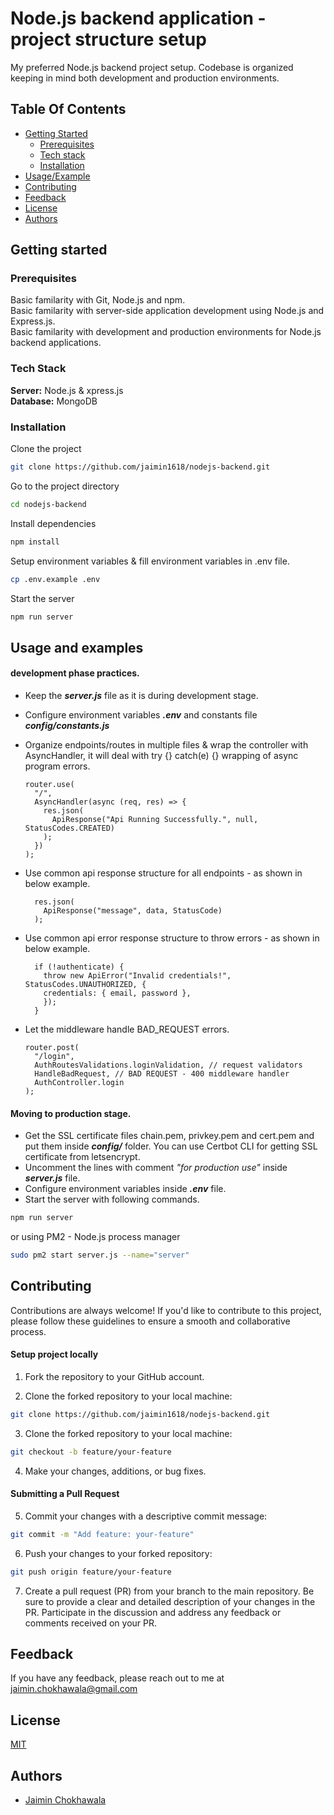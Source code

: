 # Node.js backend application - project structure setup

My preferred Node.js backend project setup. Codebase is organized keeping in mind both development and production environments.

## Table Of Contents

- [Getting Started](#getting-started)
  - [Prerequisites](#prerequisites)
  - [Tech stack](#tech-stack)
  - [Installation](#installation)
- [Usage/Example](#usage-and-examples)
- [Contributing](#contributing)
- [Feedback](#feedback)
- [License](#license)
- [Authors](#authors)

## Getting started

### Prerequisites

Basic familarity with Git, Node.js and npm.  
Basic familarity with server-side application development using Node.js and Express.js.  
Basic familarity with development and production environments for Node.js backend applications.

### Tech Stack

**Server:** Node.js & xpress.js  
**Database:** MongoDB

### Installation

Clone the project

```bash
git clone https://github.com/jaimin1618/nodejs-backend.git
```

Go to the project directory

```bash
cd nodejs-backend
```

Install dependencies

```bash
npm install
```

Setup environment variables & fill environment variables in .env file.

```bash
cp .env.example .env
```

Start the server

```bash
npm run server
```

## Usage and examples

#### development phase practices.

- Keep the **_server.js_** file as it is during development stage.
- Configure environment variables **_.env_** and constants file **_config/constants.js_**
- Organize endpoints/routes in multiple files & wrap the controller with AsyncHandler, it will deal with try {} catch(e) {} wrapping of async program errors.

  ```nodejs
  router.use(
    "/",
    AsyncHandler(async (req, res) => {
      res.json(
        ApiResponse("Api Running Successfully.", null, StatusCodes.CREATED)
      );
    })
  );
  ```

- Use common api response structure for all endpoints - as shown in below example.

  ```nodejs
    res.json(
      ApiResponse("message", data, StatusCode)
    );
  ```

- Use common api error response structure to throw errors - as shown in below example.

  ```nodejs
    if (!authenticate) {
      throw new ApiError("Invalid credentials!", StatusCodes.UNAUTHORIZED, {
      credentials: { email, password },
      });
    }
  ```

- Let the middleware handle BAD_REQUEST errors.
  ```nodejs
  router.post(
    "/login",
    AuthRoutesValidations.loginValidation, // request validators
    HandleBadRequest, // BAD REQUEST - 400 middleware handler
    AuthController.login
  );
  ```

#### Moving to production stage.

- Get the SSL certificate files chain.pem, privkey.pem and cert.pem and put them inside **_config/_** folder. You can use Certbot CLI for getting SSL certificate from letsencrypt.
- Uncomment the lines with comment _"for production use"_ inside **_server.js_** file.
- Configure environment variables inside **_.env_** file.
- Start the server with following commands.

```bash
npm run server
```

or using PM2 - Node.js process manager

```bash
sudo pm2 start server.js --name="server"
```

## Contributing

Contributions are always welcome! If you'd like to contribute to this project, please follow these guidelines to ensure a smooth and collaborative process.

#### Setup project locally

1. Fork the repository to your GitHub account.

2. Clone the forked repository to your local machine:

```bash
git clone https://github.com/jaimin1618/nodejs-backend.git
```

3. Clone the forked repository to your local machine:

```bash
git checkout -b feature/your-feature
```

4. Make your changes, additions, or bug fixes.

#### Submitting a Pull Request

5. Commit your changes with a descriptive commit message:

```bash
git commit -m "Add feature: your-feature"
```

6. Push your changes to your forked repository:

```bash
git push origin feature/your-feature
```

7. Create a pull request (PR) from your branch to the main repository. Be sure to provide a clear and detailed description of your changes in the PR. Participate in the discussion and address any feedback or comments received on your PR.

## Feedback

If you have any feedback, please reach out to me at jaimin.chokhawala@gmail.com

## License

[MIT](https://choosealicense.com/licenses/mit/)

## Authors

- [Jaimin Chokhawala](https://github.com/jaimin1618)

